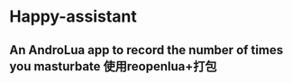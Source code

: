 # Happy-assistant
An AndroLua app to record the number of times you masturbate
使用reopenlua+打包
---------------	
